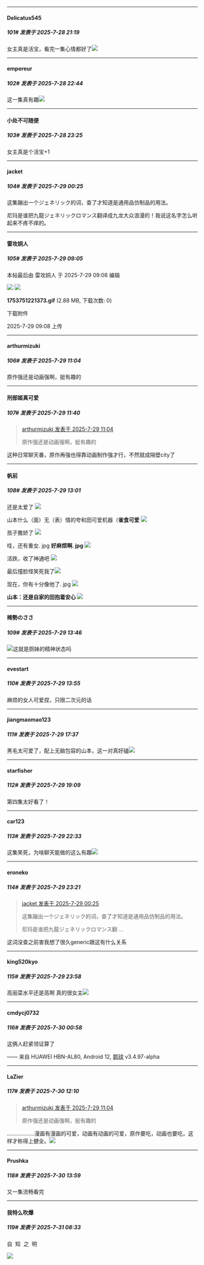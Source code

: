 ﻿
*****

####  Delicatus545  
##### 101#       发表于 2025-7-28 21:19

女主真是活宝，看完一集心情都好了<img src="https://static.stage1st.com/image/smiley/animal2017/008.png" referrerpolicy="no-referrer">


*****

####  empereur  
##### 102#       发表于 2025-7-28 22:44

这一集真有趣<img src="https://static.stage1st.com/image/smiley/face2017/067.png" referrerpolicy="no-referrer">


*****

####  小处不可随便  
##### 103#       发表于 2025-7-28 23:25

女主真是个活宝+1


*****

####  jacket  
##### 104#       发表于 2025-7-29 00:25

这集蹦出一个ジェネリック的词，查了才知道是通用品仿制品的用法。

尼玛是谁把九龍ジェネリックロマンス翻译成九龙大众浪漫的！我说这名字怎么听起来不疼不痒的。


*****

####  雷攻姛人  
##### 105#       发表于 2025-7-29 09:05

 本帖最后由 雷攻姛人 于 2025-7-29 09:08 编辑 

<img src="https://static.stage1st.com/image/smiley/face2017/066.png" referrerpolicy="no-referrer">

<img src="https://img.stage1st.com/forum/202507/29/090805dxhnx42nn2zimk2x.gif" referrerpolicy="no-referrer">

<strong>1753751221373.gif</strong> (2.88 MB, 下载次数: 0)

下载附件

2025-7-29 09:08 上传


*****

####  arthurmizuki  
##### 106#       发表于 2025-7-29 11:04

原作强还是动画强啊，挺有趣的


*****

####  刑部姬真可爱  
##### 107#       发表于 2025-7-29 11:40

<blockquote><a href="httphttps://stage1st.com/2b/forum.php?mod=redirect&amp;goto=findpost&amp;pid=68177296&amp;ptid=2210445" target="_blank">arthurmizuki 发表于 2025-7-29 11:04</a>

原作强还是动画强啊，挺有趣的</blockquote>
这种日常聊天番，原作再强也得靠动画制作强才行，不然就成隔壁city了


*****

####  帆前  
##### 108#       发表于 2025-7-29 13:01

还是太爱了
<img src="https://p.sda1.dev/26/f59611231796525c285a808bf2c59b1e/IMG_20250729_124103.jpg" referrerpolicy="no-referrer">

山本什么（面）无（表）情的夸和田可爱机器（<strong>雀食可爱</strong>
<img src="https://p.sda1.dev/26/b4a76ac5731ddc7d388032acd1f1a99e/MTXX_PT20250729_124155979.jpg" referrerpolicy="no-referrer">

孩子撒娇了
<img src="https://p.sda1.dev/26/a73caf1f88b82bffcf1b0cf1e66b0ddf/IMG_20250729_124254.jpg" referrerpolicy="no-referrer">

哇，还有重女. jpg
<strong>好麻烦啊. jpg</strong>
<img src="https://p.sda1.dev/26/ed60707a44ab6ad60843ce760fbd7a6f/IMG_20250729_124313.jpg" referrerpolicy="no-referrer">

活跌，收了神通吧
<img src="https://p.sda1.dev/26/a10c3cb95e4d2ca1cec602ab0af7b1de/IMG_20250729_124340.jpg" referrerpolicy="no-referrer">

最后撞脸怪笑死我了<img src="https://static.stage1st.com/image/smiley/face2017/066.png" referrerpolicy="no-referrer">

现在，你有十分像他了. jpg
<strong><img src="https://p.sda1.dev/26/39989c550b756ad7266749d98aca5110/IMG_20250729_124405.jpg" referrerpolicy="no-referrer">

山本：还是自家的田抱着安心
<img src="https://p.sda1.dev/26/63630194651cd8b1a8de6f048f4bbae8/131301717537639812.png" referrerpolicy="no-referrer"></strong>


*****

####  稀勢のささ  
##### 109#       发表于 2025-7-29 13:46

<img src="https://static.stage1st.com/image/smiley/face2017/067.png" referrerpolicy="no-referrer">这就是厕妹的精神状态吗


*****

####  evestart  
##### 110#       发表于 2025-7-29 13:55

麻烦的女人可爱捏，只限二次元的话


*****

####  jiangmaomao123  
##### 111#       发表于 2025-7-29 17:37

黑毛太可爱了，配上无脑包容的山本，这一对真好磕<img src="https://static.stage1st.com/image/smiley/face2017/066.png" referrerpolicy="no-referrer">


*****

####  starfisher  
##### 112#       发表于 2025-7-29 19:09

第四集太好看了！


*****

####  car123  
##### 113#       发表于 2025-7-29 22:33

这集笑死，为啥聊天能做的这么有趣<img src="https://static.stage1st.com/image/smiley/face2017/044.png" referrerpolicy="no-referrer">


*****

####  eroneko  
##### 114#       发表于 2025-7-29 23:21

<blockquote><a href="httphttps://stage1st.com/2b/forum.php?mod=redirect&amp;goto=findpost&amp;pid=68175671&amp;ptid=2210445" target="_blank">jacket 发表于 2025-7-29 00:25</a>

这集蹦出一个ジェネリック的词，查了才知道是通用品仿制品的用法。

尼玛是谁把九龍ジェネリックロマンス翻 ...</blockquote>
这词没查之前害我想了很久generic跟这有什么关系


*****

####  king520kyo  
##### 115#       发表于 2025-7-29 23:58

高丽菜水平还是高啊 真的很女主<img src="https://static.stage1st.com/image/smiley/face2017/066.png" referrerpolicy="no-referrer">


*****

####  cmdycj0732  
##### 116#       发表于 2025-7-30 00:58

这俩人赶紧领证算了

—— 来自 HUAWEI HBN-AL80, Android 12, [鹅球](https://www.pgyer.com/xfPejhuq) v3.4.97-alpha


*****

####  LaZier  
##### 117#       发表于 2025-7-30 12:10

<blockquote><a href="httphttps://stage1st.com/2b/forum.php?mod=redirect&amp;goto=findpost&amp;pid=68177296&amp;ptid=2210445" target="_blank">arthurmizuki 发表于 2025-7-29 11:04</a>

原作强还是动画强啊，挺有趣的</blockquote>
..................漫画有漫画的可爱，动画有动画的可爱，原作要吃，动画也要吃，这样才称得上健全。<img src="https://static.stage1st.com/image/smiley/face2017/051.png" referrerpolicy="no-referrer">


*****

####  Prushka  
##### 118#       发表于 2025-7-30 13:59

又一集流畅看完


*****

####  我特么吹爆  
##### 119#       发表于 2025-7-31 08:33

自  知  之  明

<img src="https://p.sda1.dev/26/4867c7e920a990dde09f5179972db682/image.jpg" referrerpolicy="no-referrer">


